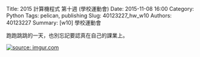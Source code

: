 Title: 2015 計算機程式 第十週 (學校運動會)
Date: 2015-11-08 16:00
Category: Python
Tags: pelican, publishing
Slug: 40123227_hw_w10
Authors: 40123227
Summary:  [w10]  學校運動會




 
跑跑跳跳的一天，也別忘記要認真在自己的課業上。

<a href="http://imgur.com/guBDGR7"><img src="http://i.imgur.com/guBDGR7.jpg" title="source: imgur.com" />


